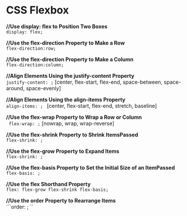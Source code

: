 # CSS Flexbox

**//Use display: flex to Position Two Boxes**<br/>
```display: flex;```

**//Use the flex-direction Property to Make a Row**<br/>
```flex-direction:row; ```

**//Use the flex-direction Property to Make a Column**<br/>
```flex-direction:column;```

**//Align Elements Using the justify-content Property**<br/>
```justify-content: ;``` [center, flex-start, flex-end, space-between, space-around, space-evenly]<br/>

**//Align Elements Using the align-items Property**<br/>
```align-items: ; ``` [center, flex-start, flex-end, stretch, baseline]<br/>

**//Use the flex-wrap Property to Wrap a Row or Column**<br/>
``` flex-wrap: ;``` [nowrap, wrap, wrap-reverse]<br/>

**//Use the flex-shrink Property to Shrink ItemsPassed**<br/>
```flex-shrink: ;``` <br/>

**//Use the flex-grow Property to Expand Items**<br/>
```flex-shrink: ; ```<br/>

**//Use the flex-basis Property to Set the Initial Size of an ItemPassed**<br/>
```flex-basis: ;```<br/>

**//Use the flex Shorthand Property**<br/>
```flex: flex-grow flex-shrink flex-basis; ``` <br/>

**//Use the order Property to Rearrange Items**<br/>
```order: ; ``<br/>
